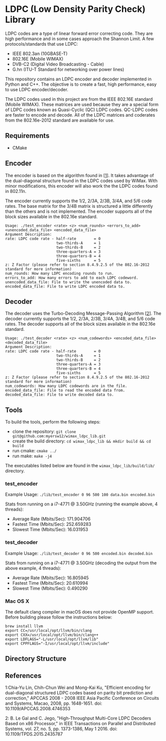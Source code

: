 # LDPC (Low Density Parity Check) Library

LDPC codes are a type of linear forward error correcting code.  They are high performance and in some cases approach the Shannon Limit.  A few protocols/standards that use LDPC:
  *  IEEE 802.3an (10GBASE-T)
  *  802.16E (Mobile WIMAX)
  *  DVB-C2 (Digital Video Broadcasting - Cable)
  *  G.hn (ITU-T Standard for networking over power lines)

This repository contains an LDPC encoder and decoder implemented in Python and C++.  The objective is to create a fast, high performance, easy to use LDPC encoder/decoder. 

The LDPC codes used in this project are from the IEEE 802.16E standard (Mobile WIMAX).  These matrices are used because they are a special form of LDPC codes known as Quasi-Cyclic (QC) LDPC codes.  QC-LDPC codes are faster to encode and decode.  All of the LDPC matrices and coderates from the 802.16e-2012 standard are available for use.

## Requirements

  * CMake

## Encoder

The encoder is based on the algorithm found in [[1](#footnote1)].  It takes advantage of the dual-diagonal structure found in the LDPC codes used by WiMax.  With minor modifications, this encoder will also work the the LDPC codes found in 802.11n.

The encoder currently supports the 1/2, 2/3A, 2/3B, 3/4A, and 5/6 code rates.  The base matrix for the 3/4B matrix is structured a little differently than the others and is not implemented.  The encoder supports all of the block sizes available in the 802.16e standard.

```
Usage: ./test_encoder <rate> <z> <num_rounds> <errors_to_add> <unencoded_data_file> <encoded_data_file>
Argument Description:
rate: LDPC code rate - half-rate        = 0
                       two-thirds-A     = 1
                       two-thirds-B     = 2
                       three-quarters-A = 3
                       three-quarters-B = 4
                       five-sixths      = 5
z: Z Factor (please refer to section 8.4.9.2.5 of the 802.16-2012 standard for more information)
num_rounds: How many LDPC encoding rounds to run.
errors_to_add: How many errors to add to each LDPC codeword.
unencoded_data_file: File to write the unencoded data to.
encoded_data_file: File to write LDPC encoded data to.
```

## Decoder

The decoder uses the Turbo-Decoding Message-Passing Algorithm [[2](#footnote2)].  The decoder currently supports the 1/2, 2/3A, 2/3B, 3/4A, 3/4B, and 5/6 code rates.  The decoder supports all of the block sizes available in the 802.16e standard.

```
Usage: ./test_decoder <rate> <z> <num_codewords> <encoded_data_file> <decoded_data_file>
Argument Description:
rate: LDPC code rate - half-rate        = 0
                       two-thirds-A     = 1
                       two-thirds-B     = 2
                       three-quarters-A = 3
                       three-quarters-B = 4
                       five-sixths      = 5
z: Z Factor (please refer to section 8.4.9.2.5 of the 802.16-2012 standard for more information)
num_codewords: How many LDPC codewords are in the file.
encoded_data_file: File to read the encoded data from.
decoded_data_file: File to write decoded data to.
```
## Tools

To build the tools, perform the following steps:
   * clone the repository: `git clone git@github.com:myersw12/wimax_ldpc_lib.git`
   * create the build directory: `cd wimax_ldpc_lib && mkdir build && cd build`
   * run cmake: `cmake ../`
   * run make: `make -j4`
   
The executables listed below are found in the `wimax_ldpc_lib/build/lib/` directory.

### test_encoder

Example Usage: `./lib/test_encoder 0 96 500 100 data.bin encoded.bin`

Stats from running on a i7-4771 @ 3.50GHz (running the example above, 4 threads):
  * Average Rate (Mbits/Sec): 171.904706
  * Fastest Time (Mbits/Sec): 252.659283
  * Slowest Time (Mbits/Sec): 16.031953

### test_decoder

Example Usage: `./lib/test_decoder 0 96 500 encoded.bin decoded.bin`

Stats from running on a i7-4771 @ 3.50GHz (decoding the output from the above example, 4 threads):
  * Average Rate (Mbits/Sec): 16.805945
  * Fastest Time (Mbits/Sec): 20.610994
  * Slowest Time (Mbits/Sec): 0.490290


### Mac OS X
The default clang compiler in macOS does not provide OpenMP support. Before building please follow the instructions below: 
```
brew install llvm
export CC=/usr/local/opt/llvm/bin/clang
export CXX=/usr/local/opt/llvm/bin/clang++ 
export LDFLAGS="-L/usr/local/opt/llvm/lib"
export CPPFLAGS="-I/usr/local/opt/llvm/include"
```

## Directory Structure

## References

<a name="footnote1">1</a>:Chia-Yu Lin, Chih-Chun Wei and Mong-Kai Ku, "Efficient encoding for dual-diagonal structured LDPC codes based on parity bit prediction and correction," APCCAS 2008 - 2008 IEEE Asia Pacific Conference on Circuits and Systems, Macao, 2008, pp. 1648-1651.
doi: 10.1109/APCCAS.2008.4746353

<a name="footnote2">2</a>: B. Le Gal and C. Jego, "High-Throughput Multi-Core LDPC Decoders Based on x86 Processor," in IEEE Transactions on Parallel and Distributed Systems, vol. 27, no. 5, pp. 1373-1386, May 1 2016.
doi: 10.1109/TPDS.2015.2435787 

